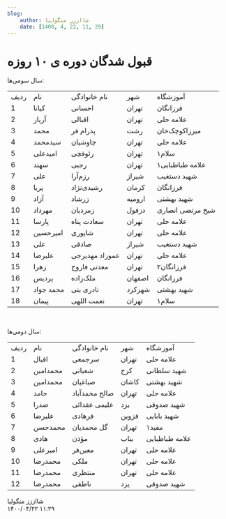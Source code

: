```yaml
---
blog:
    author: شااززز منگولیا
    date: [1400, 4, 22, 11, 29]
---
```

# قبول شدگان دوره ی ۱۰ روزه

<div class="cnt">
<p>سال سومی‌ها:</p>
<table align="baseline" cellpadding="1" cellspacing="1"><tbody>
<tr>
<td>ردیف</td>
<td>نام</td>
<td>نام خانوادگی</td>
<td>شهر</td>
<td>آموزشگاه</td>
</tr>
<tr>
<td>1</td>
<td>کیانا</td>
<td>احسانی</td>
<td>تهران</td>
<td>فرزانگان</td>
</tr>
<tr>
<td>2</td>
<td>آریاز</td>
<td>اقبالی</td>
<td>تهران</td>
<td>علامه حلی</td>
</tr>
<tr>
<td>3</td>
<td>محمد</td>
<td>پدرام فر</td>
<td>رشت</td>
<td>میرزاکوچک‌خان</td>
</tr>
<tr>
<td>4</td>
<td>سیدمحمد</td>
<td>چاوشیان</td>
<td>تهران</td>
<td>علامه حلی</td>
</tr>
<tr>
<td>5</td>
<td>امیدعلی</td>
<td>رئوفچی</td>
<td>تهران</td>
<td>سلام۱</td>
</tr>
<tr>
<td>6</td>
<td>سهند</td>
<td>رجبی</td>
<td>تهران</td>
<td>علامه طباطبایی۱</td>
</tr>
<tr>
<td>7</td>
<td>علی</td>
<td>رزم‌آرا</td>
<td>شیراز</td>
<td>شهید دستغیب</td>
</tr>
<tr>
<td>8</td>
<td>پریا</td>
<td>رشیدی‌نژاد</td>
<td>کرمان</td>
<td>فرزانگان</td>
</tr>
<tr>
<td>9</td>
<td>آزاد</td>
<td>زرشاد</td>
<td>ارومیه</td>
<td>شهید بهشتی</td>
</tr>
<tr>
<td>10</td>
<td>مهرداد</td>
<td>زمردیان</td>
<td>دزفول</td>
<td>شیخ مرتضی انصاری</td>
</tr>
<tr>
<td>11</td>
<td>پارسا</td>
<td>سعادت پناه</td>
<td>تهران</td>
<td>علامه حلی</td>
</tr>
<tr>
<td>12</td>
<td>امیرحسین</td>
<td>شاپوری</td>
<td>تهران</td>
<td>علامه حلی</td>
</tr>
<tr>
<td>13</td>
<td>علی</td>
<td>صادقی</td>
<td>شیراز</td>
<td>شهید دستغیب</td>
</tr>
<tr>
<td>14</td>
<td>علیرضا</td>
<td>عموزاد مهدیرجی</td>
<td>تهران</td>
<td>علامه حلی</td>
</tr>
<tr>
<td>15</td>
<td>زهرا</td>
<td>معدنی فاروج</td>
<td>تهران</td>
<td>فرزانگان۲</td>
</tr>
<tr>
<td>16</td>
<td>پردیس</td>
<td>ملک‌زاده</td>
<td>اصفهان</td>
<td>فرزانگان</td>
</tr>
<tr>
<td>17</td>
<td>محمد جواد</td>
<td>نادری بنی</td>
<td>شهرکرد</td>
<td>شهید بهشتی</td>
</tr>
<tr>
<td>18</td>
<td>پیمان</td>
<td>نعمت اللهی</td>
<td>تهران</td>
<td>سلام۱</td>
</tr>
</tbody></table>
<p><br/></p>
<p>سال دومی‌ها:</p>
<table align="baseline" cellpadding="1" cellspacing="1"><tbody>
<tr>
<td>ردیف</td>
<td>نام</td>
<td>نام خانوادگی</td>
<td>شهر</td>
<td>آموزشگاه</td>
</tr>
<tr>
<td>1</td>
<td>اقبال</td>
<td>سرجمعی</td>
<td>تهران</td>
<td>علامه حلی</td>
</tr>
<tr>
<td>2</td>
<td>محمدامین</td>
<td>شعبانی</td>
<td>کرج</td>
<td>شهید سلطانی</td>
</tr>
<tr>
<td>3</td>
<td>محمدامین</td>
<td>صباغیان</td>
<td>کاشان</td>
<td>شهید بهشتی</td>
</tr>
<tr>
<td>4</td>
<td>حامد</td>
<td>صالح محمدآباد</td>
<td>تهران</td>
<td>علامه حلی</td>
</tr>
<tr>
<td>5</td>
<td>صدرا</td>
<td>علیمی عقدائی</td>
<td>یزد</td>
<td>شهید صدوقی</td>
</tr>
<tr>
<td>6</td>
<td>علیرضا</td>
<td>فرهادی</td>
<td>قزوین</td>
<td>شهید بابایی</td>
</tr>
<tr>
<td>7</td>
<td>محمدحسن</td>
<td>گل محمدیان</td>
<td>تهران</td>
<td>مفید۱</td>
</tr>
<tr>
<td>8</td>
<td>هادی</td>
<td>مؤذن</td>
<td>بناب</td>
<td>علامه طباطبایی</td>
</tr>
<tr>
<td>9</td>
<td>امیرعلی</td>
<td>معین‌فر</td>
<td>تهران</td>
<td>علامه حلی</td>
</tr>
<tr>
<td>10</td>
<td>محمدرضا</td>
<td>ملکی</td>
<td>تهران</td>
<td>علامه حلی</td>
</tr>
<tr>
<td>11</td>
<td>محمدرضا</td>
<td>منتظری</td>
<td>تهران</td>
<td>علامه حلی</td>
</tr>
<tr>
<td>12</td>
<td>محمدرضا</td>
<td>ناطقی</td>
<td>یزد</td>
<td>شهید صدوقی</td>
</tr>
</tbody></table>
</div>

<div class="blog-info">
    <div class="blog-author">شااززز منگولیا</div>
    <div class="blog-date">۱۴۰۰/۰۴/۲۲ ۱۱:۲۹</div>
</div>

